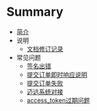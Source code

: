 # Summary

* [简介](README.md)
* 说明
    * [文档修订记录](app/explain/revision-history.md)
* 常见问题
    * [签名出错](app/questions/sign-error.md)
    * [提交订单即时响应说明](app/questions/recharge-response.md)
    * [提交订单失败](app/questions/recharge-fail.md)
    * [迈远系统对接](app/questions/maiyuan.md)
    * [access_token过期问题](app/questions/assess-token.md)
